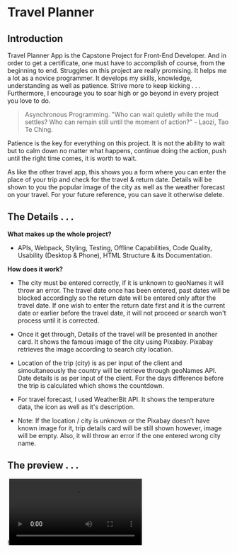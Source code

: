 # **Travel Planner**

## Introduction
Travel Planner App is the Capstone Project for Front-End Developer.  And in order to get a certificate, one must have to accomplish of course, from the beginning to end.  Struggles on this project are really promising.  It helps me a lot as a novice programmer.  It develops my skills, knowledge, understanding as well as patience.  Strive more to keep kicking . . . Furthermore, I encourage you to soar high or go beyond in every project you love to do.

>Asynchronous Programming. "Who can wait quietly while the mud settles?  Who can remain still until the moment of action?" - Laozi, Tao Te Ching.

Patience is the key for everything on this project.  It is not the ability to wait but to calm down no matter what happens, continue doing the action, push until the right time comes, it is worth to wait.

As like the other travel app, this shows you a form where you can enter the place of your trip and check for the travel & return date.  Details will be shown to you the popular image of the city as well as the weather forecast on your travel.  For your future reference, you can save it otherwise delete.

## The Details  . . .
**What makes up the whole project?**

- APIs, Webpack, Styling, Testing, Offline Capabilities, Code Quality, Usability (Desktop & Phone), HTML Structure & its Documentation.

**How does it work?**

- The city must be entered correctly, if it is unknown to geoNames it will throw an error.  The travel date once has been entered, past dates will be blocked accordingly so the return date will be entered only after the travel date. If one wish to enter the return date first and it is the current date or earlier before the travel date, it will not proceed or search won't process until it is corrected.

- Once it get through, Details of the travel will be presented in another card.  It shows the famous image of the city using Pixabay.  Pixabay retrieves the image according to search city location.

- Location of the trip (city) is as per input of the client and simoultaneously the country will be retrieve through geoNames API. Date details is as per input of the client. For the days difference before the trip is calculated which shows the countdown.

- For travel forecast, I used WeatherBit API.  It shows the temperature data, the icon as well as it's description.

- Note: If the location / city is unknown or the Pixabay doesn't have known image for it, trip details card will be still shown however, image will be empty. Also, it will throw an error if the one entered wrong city name.

## The preview . . .


!<video src = "../media/img-video/app-preview-n.mp4" controls ="controls" style = "max-width: 730px;"></video>

